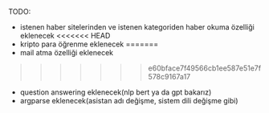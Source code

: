 TODO:

-   istenen haber sitelerinden ve istenen kategoriden haber okuma özelliği eklenecek
<<<<<<< HEAD
-   kripto para öğrenme eklenecek
=======
-   mail atma özelliği eklenecek
>>>>>>> e60bface7f49566cb1ee587e51e7f578c9167a17
-   question answering eklenecek(nlp bert ya da gpt bakarız)
-   argparse eklenecek(asistan adı değişme, sistem dili değişme gibi)
